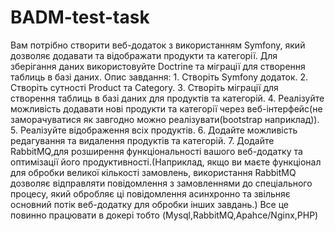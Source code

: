 # BADM-test-task
Вам потрібно створити веб-додаток з використанням Symfony, який дозволяє додавати та відображати продукти та категорії. Для зберігання даних використовуйте Doctrine та міграції для створення таблиць в базі даних.
Опис завдання:
    1. Створіть Symfony додаток.
    2. Створіть сутності Product та Category.
    3. Створіть міграції для створення таблиць в базі даних для продуктів та категорій.
    4. Реалізуйте можливість додавати нові продукти та категорії через веб-інтерфейс(не заморачуватися як завгодно можно реалізувати(bootstrap наприклад)).
    5. Реалізуйте відображення всіх продуктів.
    6. Додайте можливість редагування та видалення продуктів та категорій.
    7. Додайте RabbitMQ,для розширення функціональності вашого веб-додатку та оптимізації його продуктивності.(Наприклад, якщо ви маєте функціонал для обробки великої кількості замовлень, використання RabbitMQ дозволяє відправляти повідомлення з замовленнями до спеціального процесу, який обробляє ці повідомлення асинхронно та звільняє основний потік веб-додатку для обробки інших завдань.)
    Все це повинно працювати в докері
    тобто
    (Mysql,RabbitMQ,Apahce/Nginx,PHP)
